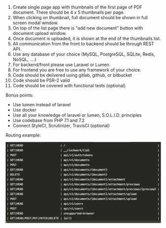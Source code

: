 1. Create single page app with thumbnails of the first page of PDF document. There should be 4 x 5 thumbnails per page.
1. When clicking on thumbnail, full document should be shown in full screen modal window.
1. On top of the list page there is "add new document" button with document upload window.
1. Once document is uploaded, it is shown at the end of the thumbnails list.
1. All communication from the front to backend should be through REST API.
1. Use any database of your choice (MySQL, PostgreSQL, SQLite, Redis, NoSQL, ....)
1. For backend/front please use Laravel or Lumen.
1. For frontend you are free to use any framework of your choice.
1. Code should be delivered using gitlab, github, or bitbucket
1. Code should be PSR-2 valid
1. Code should be covered with functional tests (optional)

Bonus points:

* Use lumen instead of laravel
* Use docker
* Use all your knowledge of laravel or lumen, S.O.L.I.D. principles
* Use codebase from PHP 7.1 and 7.2
* Connect StyleCI, Scrutinizer, TravisCI (optional)

Routing example:

![Routing](./routing.png)